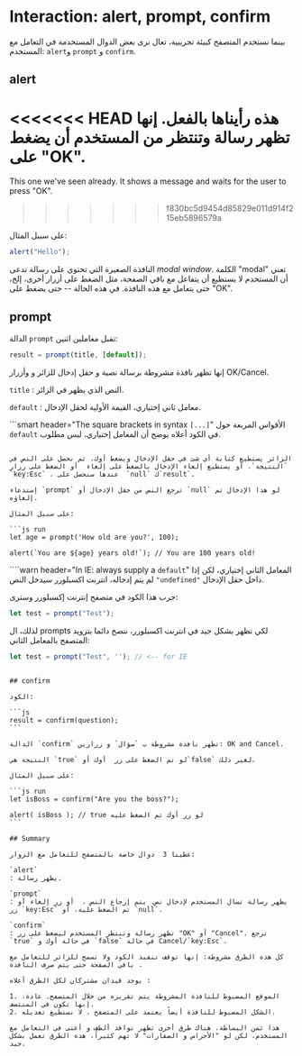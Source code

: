 # Interaction: alert, prompt, confirm

بينما نستخدم المتصفح كبيئة تجريبية، تعال نرى بعض الدوال المستخدمة في التعامل مع المستخدم: `alert`و `prompt` و `confirm`.

## alert

<<<<<<< HEAD
هذه رأيناها بالفعل. إنها تظهر رسالة وتنتظر من المستخدم أن يضغط على "OK".
=======
This one we've seen already. It shows a message and waits for the user to press "OK".
>>>>>>> f830bc5d9454d85829e011d914f215eb5896579a

على سبيل المثال:

```js run
alert("Hello");
```

النافذة الصغيرة التي تحتوي على رسالة تدعى *modal window*. الكلمة "modal" تعني أن المستخدم لا يستطيع أن يتفاعل مع باقي الصفحة، مثل الضغط على أزرار أخرى، إلخ، حتى يتعامل مع هذه النافذة. في هذه الحالة -- حتى يضغط على "OK".

## prompt

الدالة `prompt` تقبل معاملين اثنين:

```js no-beautify
result = prompt(title, [default]);
```

إنها تظهر نافذة مشروطة برسالة نصية و  حقل إدخال للزائر و وأزرار OK/Cancel.

`title`
: النص الذي يظهر في الزائر.

`default`
: معامل ثاني إختياري، القيمة الأولية لحقل الإدخال.

```smart header="The square brackets in syntax `[...]`"
الأقواس المربعة حول `default` في الكود أعلاه يوضح أن المعامل إختياري، ليس مطلوب.
```

الزائر يستطيع كتابة أي شئ في حقل الإدخال ويضغط أوك. ثم نحصل على النص في `النتيجة`. أو يستطيع إلغاء الإدخال بالضغط على إلغاء  أو الضغط على زرار `key:Esc` ، عندها سنحصل على  `null` ك`result`.

إستدعاء `prompt` ترجع النص من حقل الإدخال أو `null` لو هذا الإدخال تم إلغاؤه.

على سبيل المثال:

```js run
let age = prompt('How old are you?', 100);

alert(`You are ${age} years old!`); // You are 100 years old!
```

````warn header="In IE: always supply a `default`"
المعامل الثاني إختياري، لكن إذا لم يتم إدخاله، انترنت اكسبلورر سيدخل النص `"undefined"` داخل حقل الإدخال.

جرب هذا الكود في متصفح إنترنت إكسبلورر وسترى:

```js run
let test = prompt("Test");
```

لذلك، ال prompts لكي تظهر بشكل جيد في انترنت اكسبلورر، ننصح دائما بتزويد المتصفح بالمعامل الثاني:

```js run
let test = prompt("Test", ''); // <-- for IE
```
````

## confirm

الكود:

```js
result = confirm(question);
```

الدالة `confirm` تظهر نافذة مشروطة ب `سؤال` و زرارين: OK and Cancel.

النتيجة هي `true` لو تم الضغط على زر  أوك أو`false` لغير ذلك.

على سبيل المثال:

```js run
let isBoss = confirm("Are you the boss?");

alert( isBoss ); // true لو زر أوك تم الضغط عليه
```

## Summary

غطينا 3  دوال خاصة بالمتصفح للتعامل مع الزوار:

`alert`
: يظهر رسالة.

`prompt`
: يظهر رسالة تسال المستخدم لإدخال نص. يتم إرجاع النص ،  أو زر إلغاء أو زر `key:Esc` تم الضغط عليه، أو `null`.

`confirm`
: تظهر رسالة وتنتظر المستخدم ليضغط على زر "OK" أو "Cancel". ترجع `true` في حالة أوك و `false` في حالة Cancel/`key:Esc`.

كل هذه الطرق مشروطة: إنها توقف تنفيذ الكود ولا تسمح للزائر للتعامل مع باقي الصفحة حتى يتم صرف النافذة .

يوجد قيدان مشتركان لكل الطرق أعلاه :

1. الموقع المضبوط للنافذة المشروطة يتم تقريره من خلال المتصفح. عادة، إنها تكون في المنتصف.
2. الشكل المضبوط للنافذة أيضاً يعتمد على المتصفح . لا نستطيع تعديله.

هذا ثمن البساطة. هناك طرق أخرى تظهر نوافذ ألطف و أغنى في التعامل مع المستخدم، لكن لو "الأجراس و الصفارات" لا تهم كثيراً، هذه الطرق تعمل بشكل جيد.
